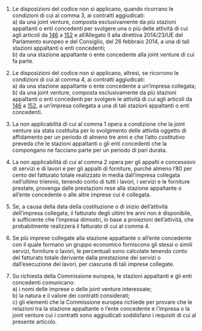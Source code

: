 1. Le disposizioni del codice non si applicano, quando ricorrano le condizioni di cui al comma 3, ai contratti aggiudicati: <br>a) da una joint venture, composta esclusivamente da più stazioni appaltanti o enti concedenti per svolgere una o più delle attività di cui agli articoli da [146](/articolo-146/1) a [152](/articolo-152/1) e all’Allegato II alla direttiva 2014/23/UE del Parlamento europeo e del Consiglio, del 26 febbraio 2014, a una di tali stazioni appaltanti o enti concedenti; <br>b) da una stazione appaltante o ente concedente alla joint venture di cui fa parte. 

2. Le disposizioni del codice non si applicano, altresì, se ricorrono le condizioni di cui al comma 4, ai contratti aggiudicati: <br>a) da una stazione appaltante o ente concedente a un’impresa collegata; <br>b) da una joint venture, composta esclusivamente da più stazioni appaltanti o enti concedenti per svolgere le attività di cui agli articoli da [146](/articolo-146/1) a [152](/articolo-152/1), a un’impresa collegata a una di tali stazioni appaltanti o enti concedenti. 

3. La non applicabilità di cui al comma 1 opera a condizione che la joint venture sia stata costituita per lo svolgimento delle attività oggetto di affidamento per un periodo di almeno tre anni e che l’atto costitutivo preveda che le stazioni appaltanti o gli enti concedenti che la compongano ne facciano parte per un periodo di pari durata.

4. La non applicabilità di cui al comma 2 opera per gli appalti e concessioni di servizi e di lavori e per gli appalti di forniture, purché almeno l’80 per cento del fatturato totale realizzato in media dall’impresa collegata nell’ultimo triennio, tenendo conto di tutti i lavori, i servizi e le forniture prestate, provenga dalle prestazioni rese alla stazione appaltante o all’ente concedente o alle altre imprese cui è collegata. 

5. Se, a causa della data della costituzione o di inizio dell’attività dell’impresa collegata, il fatturato degli ultimi tre anni non è disponibile, è sufficiente che l’impresa dimostri, in base a proiezioni dell’attività, che probabilmente realizzerà il fatturato di cui al comma 4. 

6. Se più imprese collegate alla stazione appaltante o all’ente concedente con il quale formano un gruppo economico forniscono gli stessi o simili servizi, forniture o lavori, le percentuali sono calcolate tenendo conto del fatturato totale derivante dalla prestazione dei servizi o dall’esecuzione dei lavori, per ciascuna di tali imprese collegate. 

7. Su richiesta della Commissione europea, le stazioni appaltanti e gli enti concedenti comunicano: <br>a) i nomi delle imprese o delle joint venture interessate; <br>b) la natura e il valore dei contratti considerati; <br>c) gli elementi che la Commissione europea richiede per provare che le relazioni tra la stazione appaltante o l’ente concedente e l’impresa o la joint venture cui i contratti sono aggiudicati soddisfano i requisiti di cui al presente articolo.
